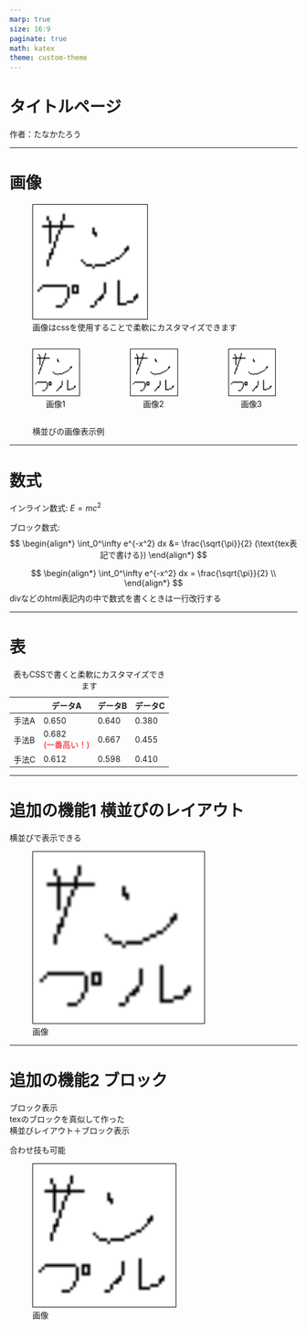 ```yaml
---
marp: true
size: 16:9
paginate: true
math: katex
theme: custom-theme
---
```


# タイトルページ
作者：たなかたろう

---

# 画像

<figure class="center caption">
  <img src="./img/sample.png" style="width: 200px; border: 1px solid black;" />
  <figcaption>画像はcssを使用することで柔軟にカスタマイズできます</figcaption>
</figure>

<div style="display: flex; justify-content: space-around; align-items: flex-start; gap: 10px;">
  <figure style="text-align: center;">
    <img src="./img/sample.png" style="width: 200px; border: 1px solid black;" />
    <figcaption>画像1</figcaption>
  </figure>

  <figure style="text-align: center;">
    <img src="./img/sample.png" style="width: 200px; border: 1px solid black;" />
    <figcaption>画像2</figcaption>
  </figure>
  
  <figure style="text-align: center;">
    <img src="./img/sample.png" style="width: 200px; border: 1px solid black;" />
    <figcaption>画像3</figcaption>
  </figure>
</div>

<figure class="center caption">
横並びの画像表示例
</figure>

---

# 数式

インライン数式: $E=mc^2$

ブロック数式:
$$
\begin{align*}
\int_0^\infty e^{-x^2} dx &= \frac{\sqrt{\pi}}{2} (\text{tex表記で書ける})
\end{align*}
$$

<div>

$$
\begin{align*}
\int_0^\infty e^{-x^2} dx = \frac{\sqrt{\pi}}{2} \\
\end{align*}
$$
divなどのhtml表記内の中で数式を書くときは一行改行する
</div>

---

# 表

<table>
<caption>表もCSSで書くと柔軟にカスタマイズできます</caption>
  <thead>
    <tr>
      <th></th>
      <th>データA</th>
      <th>データB</th>
      <th>データC</th>
    </tr>
  </thead>
  <tbody>
    <tr>
      <td>手法A</td>
      <td>0.650</td>
      <td>0.640</td>
      <td>0.380</td>
    </tr>
    <tr>
      <td>手法B</td>
      <td>0.682<br><span style="color:red;">(一番高い！)</span></td>
      <td>0.667</td>
      <td>0.455</td>
    </tr>
    <tr>
      <td>手法C</td>
      <td>0.612</td>
      <td>0.598</td>
      <td>0.410</td>
    </tr>
  </tbody>
</table>

---

# 追加の機能1 横並びのレイアウト

<div class="flex sa items-center">
    <div>
        横並びで表示できる
    </div>
    <div>
       <figure class="center caption">
            <img src="./img/sample.png" style="width: 300px; border: 1px solid black;" />
            <figcaption>画像</figcaption>
        </figure>
    </div>
</div>

---

# 追加の機能2 ブロック

<div class="box">
  <div class="box-title">ブロック表示</div>
  <div class="box-content">
    texのブロックを真似して作った
  </div>
</div>

<div class="box">
  <div class="box-title">横並びレイアウト＋ブロック表示</div>
  <div class="box-content flex sa items-center">
    <p>合わせ技も可能</p>
    <figure class="center caption">
      <img src="./img/sample.png" style="width: 250px; border: 1px solid black;" />
      <figcaption>画像</figcaption>
    </figure>
  </div>
</div>
